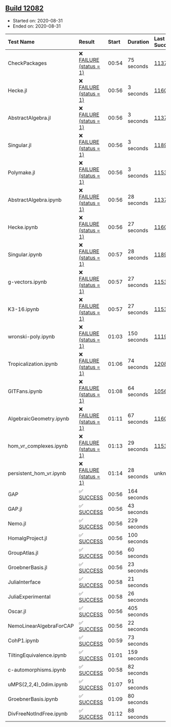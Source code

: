 ## [Build 12082](https://oscarci.mathematik.uni-kl.de/job/oscar/12082/)

* Started on: 2020-08-31
* Ended on: 2020-08-31

| Test Name    | Result | Start | Duration | Last Success | First Failure |
|:-------------|:-------|:------|:---------|:-------------|:--------------|
| CheckPackages | ❌ [FAILURE (status = 1)](https://oscarci.mathematik.uni-kl.de/job/oscar/12082/artifact/logs/build-12082/CheckPackages.log) | 00:54 | 75 seconds | [11376](https://oscarci.mathematik.uni-kl.de/job/oscar/11376/) | [11377](https://oscarci.mathematik.uni-kl.de/job/oscar/11377/) |
| Hecke.jl | ❌ [FAILURE (status = 1)](https://oscarci.mathematik.uni-kl.de/job/oscar/12082/artifact/logs/build-12082/Hecke.jl.log) | 00:56 | 3 seconds | [11602](https://oscarci.mathematik.uni-kl.de/job/oscar/11602/) | [11603](https://oscarci.mathematik.uni-kl.de/job/oscar/11603/) |
| AbstractAlgebra.jl | ❌ [FAILURE (status = 1)](https://oscarci.mathematik.uni-kl.de/job/oscar/12082/artifact/logs/build-12082/AbstractAlgebra.jl.log) | 00:56 | 3 seconds | [11376](https://oscarci.mathematik.uni-kl.de/job/oscar/11376/) | [11377](https://oscarci.mathematik.uni-kl.de/job/oscar/11377/) |
| Singular.jl | ❌ [FAILURE (status = 1)](https://oscarci.mathematik.uni-kl.de/job/oscar/12082/artifact/logs/build-12082/Singular.jl.log) | 00:56 | 3 seconds | [11893](https://oscarci.mathematik.uni-kl.de/job/oscar/11893/) | [11894](https://oscarci.mathematik.uni-kl.de/job/oscar/11894/) |
| Polymake.jl | ❌ [FAILURE (status = 1)](https://oscarci.mathematik.uni-kl.de/job/oscar/12082/artifact/logs/build-12082/Polymake.jl.log) | 00:56 | 3 seconds | [11532](https://oscarci.mathematik.uni-kl.de/job/oscar/11532/) | [11533](https://oscarci.mathematik.uni-kl.de/job/oscar/11533/) |
| AbstractAlgebra.ipynb | ❌ [FAILURE (status = 1)](https://oscarci.mathematik.uni-kl.de/job/oscar/12082/artifact/logs/build-12082/AbstractAlgebra.ipynb.log) | 00:56 | 28 seconds | [11376](https://oscarci.mathematik.uni-kl.de/job/oscar/11376/) | [11377](https://oscarci.mathematik.uni-kl.de/job/oscar/11377/) |
| Hecke.ipynb | ❌ [FAILURE (status = 1)](https://oscarci.mathematik.uni-kl.de/job/oscar/12082/artifact/logs/build-12082/Hecke.ipynb.log) | 00:56 | 27 seconds | [11602](https://oscarci.mathematik.uni-kl.de/job/oscar/11602/) | [11603](https://oscarci.mathematik.uni-kl.de/job/oscar/11603/) |
| Singular.ipynb | ❌ [FAILURE (status = 1)](https://oscarci.mathematik.uni-kl.de/job/oscar/12082/artifact/logs/build-12082/Singular.ipynb.log) | 00:57 | 28 seconds | [11893](https://oscarci.mathematik.uni-kl.de/job/oscar/11893/) | [11894](https://oscarci.mathematik.uni-kl.de/job/oscar/11894/) |
| g-vectors.ipynb | ❌ [FAILURE (status = 1)](https://oscarci.mathematik.uni-kl.de/job/oscar/12082/artifact/logs/build-12082/g-vectors.ipynb.log) | 00:57 | 27 seconds | [11532](https://oscarci.mathematik.uni-kl.de/job/oscar/11532/) | [11533](https://oscarci.mathematik.uni-kl.de/job/oscar/11533/) |
| K3-16.ipynb | ❌ [FAILURE (status = 1)](https://oscarci.mathematik.uni-kl.de/job/oscar/12082/artifact/logs/build-12082/K3-16.ipynb.log) | 00:57 | 27 seconds | [11532](https://oscarci.mathematik.uni-kl.de/job/oscar/11532/) | [11533](https://oscarci.mathematik.uni-kl.de/job/oscar/11533/) |
| wronski-poly.ipynb | ❌ [FAILURE (status = 1)](https://oscarci.mathematik.uni-kl.de/job/oscar/12082/artifact/logs/build-12082/wronski-poly.ipynb.log) | 01:03 | 150 seconds | [11192](https://oscarci.mathematik.uni-kl.de/job/oscar/11192/) | [11193](https://oscarci.mathematik.uni-kl.de/job/oscar/11193/) |
| Tropicalization.ipynb | ❌ [FAILURE (status = 1)](https://oscarci.mathematik.uni-kl.de/job/oscar/12082/artifact/logs/build-12082/Tropicalization.ipynb.log) | 01:06 | 74 seconds | [12081](https://oscarci.mathematik.uni-kl.de/job/oscar/12081/) | [12082](https://oscarci.mathematik.uni-kl.de/job/oscar/12082/) |
| GITFans.ipynb | ❌ [FAILURE (status = 1)](https://oscarci.mathematik.uni-kl.de/job/oscar/12082/artifact/logs/build-12082/GITFans.ipynb.log) | 01:08 | 64 seconds | [10566](https://oscarci.mathematik.uni-kl.de/job/oscar/10566/) | [10567](https://oscarci.mathematik.uni-kl.de/job/oscar/10567/) |
| AlgebraicGeometry.ipynb | ❌ [FAILURE (status = 1)](https://oscarci.mathematik.uni-kl.de/job/oscar/12082/artifact/logs/build-12082/AlgebraicGeometry.ipynb.log) | 01:11 | 67 seconds | [11602](https://oscarci.mathematik.uni-kl.de/job/oscar/11602/) | [11603](https://oscarci.mathematik.uni-kl.de/job/oscar/11603/) |
| hom_vr_complexes.ipynb | ❌ [FAILURE (status = 1)](https://oscarci.mathematik.uni-kl.de/job/oscar/12082/artifact/logs/build-12082/hom_vr_complexes.ipynb.log) | 01:13 | 29 seconds | [11532](https://oscarci.mathematik.uni-kl.de/job/oscar/11532/) | [11533](https://oscarci.mathematik.uni-kl.de/job/oscar/11533/) |
| persistent_hom_vr.ipynb | ❌ [FAILURE (status = 1)](https://oscarci.mathematik.uni-kl.de/job/oscar/12082/artifact/logs/build-12082/persistent_hom_vr.ipynb.log) | 01:14 | 28 seconds | unknown | unknown |
| GAP | ✅ [SUCCESS](https://oscarci.mathematik.uni-kl.de/job/oscar/12082/artifact/logs/build-12082/GAP.log) | 00:56 | 164 seconds |  |  |
| GAP.jl | ✅ [SUCCESS](https://oscarci.mathematik.uni-kl.de/job/oscar/12082/artifact/logs/build-12082/GAP.jl.log) | 00:56 | 43 seconds |  |  |
| Nemo.jl | ✅ [SUCCESS](https://oscarci.mathematik.uni-kl.de/job/oscar/12082/artifact/logs/build-12082/Nemo.jl.log) | 00:56 | 229 seconds |  |  |
| HomalgProject.jl | ✅ [SUCCESS](https://oscarci.mathematik.uni-kl.de/job/oscar/12082/artifact/logs/build-12082/HomalgProject.jl.log) | 00:56 | 100 seconds |  |  |
| GroupAtlas.jl | ✅ [SUCCESS](https://oscarci.mathematik.uni-kl.de/job/oscar/12082/artifact/logs/build-12082/GroupAtlas.jl.log) | 00:56 | 60 seconds |  |  |
| GroebnerBasis.jl | ✅ [SUCCESS](https://oscarci.mathematik.uni-kl.de/job/oscar/12082/artifact/logs/build-12082/GroebnerBasis.jl.log) | 00:56 | 23 seconds |  |  |
| JuliaInterface | ✅ [SUCCESS](https://oscarci.mathematik.uni-kl.de/job/oscar/12082/artifact/logs/build-12082/JuliaInterface.log) | 00:58 | 21 seconds |  |  |
| JuliaExperimental | ✅ [SUCCESS](https://oscarci.mathematik.uni-kl.de/job/oscar/12082/artifact/logs/build-12082/JuliaExperimental.log) | 00:58 | 26 seconds |  |  |
| Oscar.jl | ✅ [SUCCESS](https://oscarci.mathematik.uni-kl.de/job/oscar/12082/artifact/logs/build-12082/Oscar.jl.log) | 00:56 | 405 seconds |  |  |
| NemoLinearAlgebraForCAP | ✅ [SUCCESS](https://oscarci.mathematik.uni-kl.de/job/oscar/12082/artifact/logs/build-12082/NemoLinearAlgebraForCAP.log) | 00:56 | 22 seconds |  |  |
| CohP1.ipynb | ✅ [SUCCESS](https://oscarci.mathematik.uni-kl.de/job/oscar/12082/artifact/logs/build-12082/CohP1.ipynb.log) | 00:59 | 73 seconds |  |  |
| TiltingEquivalence.ipynb | ✅ [SUCCESS](https://oscarci.mathematik.uni-kl.de/job/oscar/12082/artifact/logs/build-12082/TiltingEquivalence.ipynb.log) | 01:01 | 159 seconds |  |  |
| c-automorphisms.ipynb | ✅ [SUCCESS](https://oscarci.mathematik.uni-kl.de/job/oscar/12082/artifact/logs/build-12082/c-automorphisms.ipynb.log) | 00:58 | 82 seconds |  |  |
| uMPS(2,2,4)_0dim.ipynb | ✅ [SUCCESS](https://oscarci.mathematik.uni-kl.de/job/oscar/12082/artifact/logs/build-12082/uMPS-2-2-4-_0dim.ipynb.log) | 01:07 | 91 seconds |  |  |
| GroebnerBasis.ipynb | ✅ [SUCCESS](https://oscarci.mathematik.uni-kl.de/job/oscar/12082/artifact/logs/build-12082/GroebnerBasis.ipynb.log) | 01:09 | 80 seconds |  |  |
| DivFreeNotIndFree.ipynb | ✅ [SUCCESS](https://oscarci.mathematik.uni-kl.de/job/oscar/12082/artifact/logs/build-12082/DivFreeNotIndFree.ipynb.log) | 01:12 | 88 seconds |  |  |
